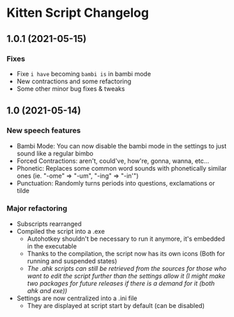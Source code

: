 # Kitten Script Changelog

## 1.0.1 (2021-05-15)

### Fixes

- Fixe `i have` becoming `bambi is` in bambi mode
- New contractions and some refactoring
- Some other minor bug fixes & tweaks

## 1.0 (2021-05-14)

### New speech features

- Bambi Mode: You can now disable the bambi mode in the settings to just sound like a regular bimbo
- Forced Contractions: aren't, could've, how're, gonna, wanna, etc...
- Phonetic: Replaces some common word sounds with phonetically similar ones (ie. "-ome" => "-um", "-ing" => "-in'")
- Punctuation: Randomly turns periods into questions, exclamations or tilde

### Major refactoring

- Subscripts rearranged
- Compiled the script into a .exe
  - Autohotkey shouldn't be necessary to run it anymore, it's embedded in the executable
  - Thanks to the compilation, the script now has its own icons (Both for running and suspended states)
  - _The .ahk scripts can still be retrieved from the sources for those who want to edit the script further than the settings allow it (I might make two packages for future releases if there is a demand for it (both ahk and exe))_
- Settings are now centralized into a .ini file
  - They are displayed at script start by default (can be disabled)
